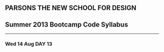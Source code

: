 ## PARSONS THE NEW SCHOOL FOR DESIGN
## Summer 2013 Bootcamp Code Syllabus
-------------------------------------------------------------------

### Wed 14 Aug DAY 13
